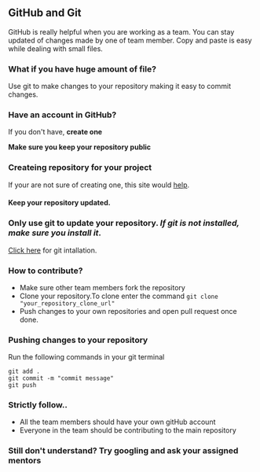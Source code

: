 ## GitHub and Git
   GitHub is really helpful when you are working as a team. You can stay updated of changes made by one of team member.
   Copy and paste is easy while dealing with small files.
   ### What if you have huge amount of file?
 Use git to make changes to your repository making it easy to commit changes.

### Have an account in GitHub?

   If you don't have, **create one**

**Make sure you keep your repository public**
### Createing repository for your project

 If your are not sure of creating one, this site would [help](https://docs.github.com/en/get-started/quickstart/create-a-repo). 

#### Keep your repository updated.
### Only use git to update your repository. *If git is not installed, make sure you install it*.<br>
[Click here](https://git-scm.com/book/en/v2/Getting-Started-Installing-Git) for git intallation.<br>

### How to contribute?
- Make sure other team members fork the repository
- Clone your repository.To clone enter the command
`git clone "your_repository_clone_url"`
- Push changes to your own repositories and open pull request once done.
  
### Pushing changes to your repository
Run the following commands in your git terminal
```Git
git add .
git commit -m "commit message"
git push
```
### Strictly follow..
- All the team members should have your own gitHub account
- Everyone in the team should be contributing to the main repository

### Still don't understand? Try googling and ask your assigned mentors

